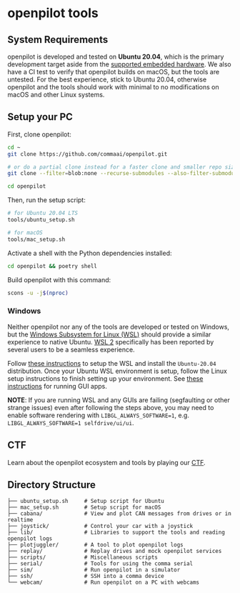 # openpilot tools

## System Requirements

openpilot is developed and tested on **Ubuntu 20.04**, which is the primary development target aside from the [supported embedded hardware](https://github.com/commaai/openpilot#running-on-a-dedicated-device-in-a-car). We also have a CI test to verify that openpilot builds on macOS, but the tools are untested. For the best experience, stick to Ubuntu 20.04, otherwise openpilot and the tools should work with minimal to no modifications on macOS and other Linux systems.

## Setup your PC

First, clone openpilot:
``` bash
cd ~
git clone https://github.com/commaai/openpilot.git

# or do a partial clone instead for a faster clone and smaller repo size
git clone --filter=blob:none --recurse-submodules --also-filter-submodules https://github.com/commaai/openpilot.git

cd openpilot
```

Then, run the setup script:

``` bash
# for Ubuntu 20.04 LTS
tools/ubuntu_setup.sh

# for macOS
tools/mac_setup.sh
```

Activate a shell with the Python dependencies installed:

``` bash
cd openpilot && poetry shell
```

Build openpilot with this command:
``` bash
scons -u -j$(nproc)
```

### Windows

Neither openpilot nor any of the tools are developed or tested on Windows, but the [Windows Subsystem for Linux (WSL)](https://docs.microsoft.com/en-us/windows/wsl/about) should provide a similar experience to native Ubuntu. [WSL 2](https://docs.microsoft.com/en-us/windows/wsl/compare-versions) specifically has been reported by several users to be a seamless experience.

Follow [these instructions](https://docs.microsoft.com/en-us/windows/wsl/install) to setup the WSL and install the `Ubuntu-20.04` distribution. Once your Ubuntu WSL environment is setup, follow the Linux setup instructions to finish setting up your environment. See [these instructions](https://learn.microsoft.com/en-us/windows/wsl/tutorials/gui-apps) for running GUI apps.

**NOTE**: If you are running WSL and any GUIs are failing (segfaulting or other strange issues) even after following the steps above, you may need to enable software rendering with `LIBGL_ALWAYS_SOFTWARE=1`, e.g. `LIBGL_ALWAYS_SOFTWARE=1 selfdrive/ui/ui`.

## CTF
Learn about the openpilot ecosystem and tools by playing our [CTF](/tools/CTF.md).

## Directory Structure

```
├── ubuntu_setup.sh     # Setup script for Ubuntu
├── mac_setup.sh        # Setup script for macOS
├── cabana/             # View and plot CAN messages from drives or in realtime
├── joystick/           # Control your car with a joystick
├── lib/                # Libraries to support the tools and reading openpilot logs
├── plotjuggler/        # A tool to plot openpilot logs
├── replay/             # Replay drives and mock openpilot services
├── scripts/            # Miscellaneous scripts
├── serial/             # Tools for using the comma serial
├── sim/                # Run openpilot in a simulator
├── ssh/                # SSH into a comma device
└── webcam/             # Run openpilot on a PC with webcams
```
